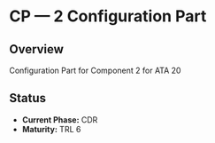 # CP — 2 Configuration Part

## Overview
Configuration Part for Component 2 for ATA 20

## Status
- **Current Phase:** CDR
- **Maturity:** TRL 6
